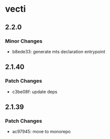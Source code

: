 # vecti

## 2.2.0

### Minor Changes

- b8ede33: generate mts declaration entrypoint

## 2.1.40

### Patch Changes

- c3be08f: update deps

## 2.1.39

### Patch Changes

- ac97945: move to monorepo
